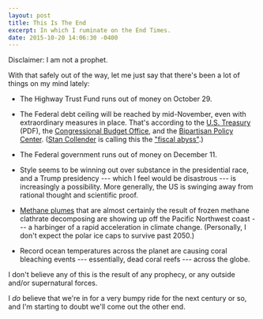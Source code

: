 ```yaml
---
layout: post
title: This Is The End
excerpt: In which I ruminate on the End Times.
date: 2015-10-20 14:06:30 -0400
---
```


Disclaimer: I am not a prophet.

With that safely out of the way, let me just say that there's been a
lot of things on my mind lately:

* The Highway Trust Fund runs out of money on October 29.

* The Federal debt ceiling will be reached by mid-November, even with
  extraordinary measures in place.  That's according to the
  [U.S. Treasury](http://www.treasury.gov/Documents/Treasury%20Letter%20to%20Congress%20101515.pdf)
  (PDF), the [Congressional Budget
  Office](https://www.cbo.gov/publication/50888), and the [Bipartisan
  Policy
  Center](http://bipartisanpolicy.org/library/debt-limit/). ([Stan
  Collender](http://www.forbes.com/sites/stancollender/) is calling
  this the ["fiscal
  abyss"](http://www.forbes.com/sites/stancollender/2015/10/19/get-ready-for-the-fiscal-abyss/).)

* The Federal government runs out of money on December 11.

* Style seems to be winning out over substance in the presidential
  race, and a Trump presidency --- which I feel would be disastrous ---
  is increasingly a possibility.  More generally, the US is swinging
  away from rational thought and scientific proof.
  
* [Methane
  plumes](http://www.csmonitor.com/Science/2015/1017/Climate-change-Why-methane-gas-is-leaking-from-the-ocean-floor)
  that are almost certainly the result of frozen methane clathrate
  decomposing are showing up off the Pacific Northwest coast --- a
  harbinger of a rapid acceleration in climate change.  (Personally, I
  don't expect the polar ice caps to survive past 2050.)

* Record ocean temperatures across the planet are causing coral
  bleaching events --- essentially, dead coral reefs --- across the
  globe.


I don't believe any of this is the result of any prophecy, or any
outside and/or supernatural forces.

I *do* believe that we're in for a very bumpy ride for the next
century or so, and I'm starting to doubt we'll come out the other end.
